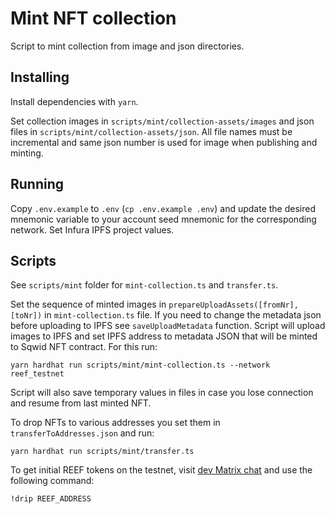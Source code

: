 # Mint NFT collection

Script to mint collection from image and json directories.


## Installing

Install dependencies with `yarn`.

Set collection images in `scripts/mint/collection-assets/images` and json files in `scripts/mint/collection-assets/json`. All file names must be incremental and same json number is used for image when publishing and minting.

## Running

Copy `.env.example` to `.env` (`cp .env.example .env`) and update the desired mnemonic variable to your account seed mnemonic for the corresponding network.
Set Infura IPFS project values. 

## Scripts

See `scripts/mint` folder for `mint-collection.ts` and `transfer.ts`.

Set the sequence of minted images in `prepareUploadAssets([fromNr],[toNr])` in `mint-collection.ts` file.
If you need to change the metadata json before uploading to IPFS see `saveUploadMetadata` function.
Script will upload images to IPFS and set IPFS address to metadata JSON that will be minted to Sqwid NFT contract.
For this run:
```
yarn hardhat run scripts/mint/mint-collection.ts --network reef_testnet 
```
Script will also save temporary values in files in case you lose connection and resume from last minted NFT.


To drop NFTs to various addresses you set them in `transferToAddresses.json` and run:

```
yarn hardhat run scripts/mint/transfer.ts 
```

To get initial REEF tokens on the testnet, visit [dev Matrix chat](https://app.element.io/#/room/#reef:matrix.org) and use the following command:
```
!drip REEF_ADDRESS
```

